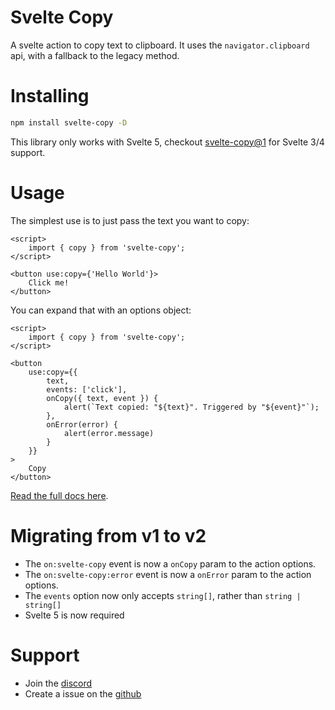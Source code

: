 # Svelte Copy

A svelte action to copy text to clipboard. It uses the `navigator.clipboard` api, with a fallback to the legacy method.

# Installing

```sh
npm install svelte-copy -D
```

This library only works with Svelte 5, checkout [svelte-copy@1](https://www.npmjs.com/package/svelte-copy/v/1.4.2) for Svelte 3/4 support.

# Usage

The simplest use is to just pass the text you want to copy:

```svelte
<script>
    import { copy } from 'svelte-copy';
</script>

<button use:copy={'Hello World'}>
    Click me!
</button>
```

You can expand that with an options object:

```svelte
<script>
    import { copy } from 'svelte-copy';
</script>

<button
    use:copy={{
        text,
        events: ['click'],
        onCopy({ text, event }) {
            alert(`Text copied: "${text}". Triggered by "${event}"`);
        },
        onError(error) {
            alert(error.message)
        }
    }}
>
    Copy
</button>
```

[Read the full docs here](https://svelte-copy.willow.codes).

# Migrating from v1 to v2

- The `on:svelte-copy` event is now a `onCopy` param to the action options.
- The `on:svelte-copy:error` event is now a `onError` param to the action options.
- The `events` option now only accepts `string[]`, rather than `string | string[]`
- Svelte 5 is now required

# Support

-   Join the [discord](https://discord.gg/2Vd4wAjJnm)<br>
-   Create a issue on the [github](https://github.com/ghostdevv/svelte-copy)
